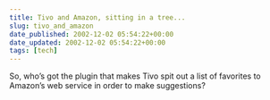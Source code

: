 ```yaml
---
title: Tivo and Amazon, sitting in a tree...
slug: tivo_and_amazon
date_published: 2002-12-02 05:54:22+00:00
date_updated: 2002-12-02 05:54:22+00:00
tags: [tech]
---
```

So, who’s got the plugin that makes Tivo spit out a list of favorites to Amazon’s web service in order to make suggestions?
